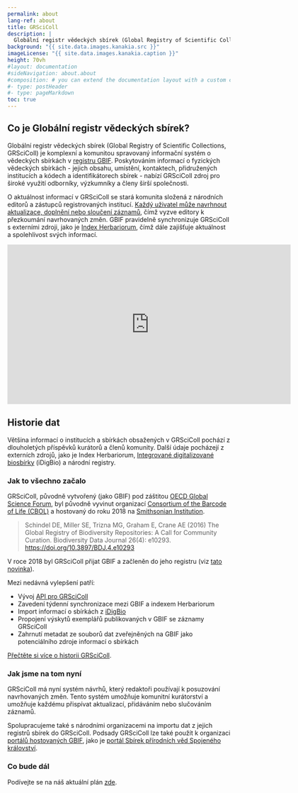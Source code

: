```yaml
---
permalink: about
lang-ref: about
title: GRSciColl
description: |
  Globální registr vědeckých sbírek (Global Registry of Scientific Collections, GRSciColl) je komplexní, komunitou spravovaný repozitář informací o vědeckých sbírkách, který rozšiřuje práci původně zahájenou Konsorciem čárového kódu života (Consortium of the Barcode of Life, CBOL).
background: "{{ site.data.images.kanakia.src }}"
imageLicense: "{{ site.data.images.kanakia.caption }}"
height: 70vh
#layout: documentation
#sideNavigation: about.about
#composition: # you can extend the documentation layout with a custom composition
#- type: postHeader
#- type: pageMarkdown
toc: true
---
```


## Co je Globální registr vědeckých sbírek?

Globální registr vědeckých sbírek (Global Registry of Scientific Collections, GRSciColl) je komplexní a komunitou spravovaný informační systém o vědeckých sbírkách v [registru GBIF](https://www.gbif.org/). Poskytováním informací o fyzických vědeckých sbírkách - jejich obsahu, umístění, kontaktech, přidružených institucích a kódech a identifikátorech sbírek - nabízí GRSciColl zdroj pro široké využití odborníky, výzkumníky a členy širší společnosti.

O aktuálnost informací v GRSciColl se stará komunita složená z národních editorů a zástupců registrovaných institucí. [Každý uživatel může navrhnout aktualizace, doplnění nebo sloučení záznamů](/how-to#suggest-a-change), čímž vyzve editory k přezkoumání navrhovaných změn. GBIF pravidelně synchronizuje GRSciColl s externími zdroji, jako je [Index Herbariorum](https://sweetgum.nybg.org/science/ih/), čímž dále zajišťuje aktuálnost a spolehlivost svých informací.

<iframe title="vimeo-player" src="https://player.vimeo.com/video/872824009?h=c3aaa082e3" width="640" height="360" frameborder="0"    allowfullscreen></iframe>

## Historie dat

Většina informací o institucích a sbírkách obsažených v GRSciColl pochází z dlouholetých příspěvků kurátorů a členů komunity. Další údaje pocházejí z externích zdrojů, jako je Index Herbariorum, [Integrované digitalizované biosbírky](https://www.idigbio.org/) (iDigBio) a národní registry.

### Jak to všechno začalo

GRSciColl, původně vytvořený (jako GBIF) pod záštitou [OECD Global Science Forum](http://www.oecd.org/sti/sci-tech/oecdglobalscienceforum.htm), byl původně vyvinut organizací [Consortium of the Barcode of Life (CBOL)](https://www.gbif.org/participant/287) a hostovaný do roku 2018 na [Smithsonian Institution](https://www.si.edu).

> Schindel DE, Miller SE, Trizna MG, Graham E, Crane AE (2016) The Global Registry of Biodiversity Repositories: A Call for Community Curation. Biodiversity Data Journal 26(4): e10293. https://doi.org/10.3897/BDJ.4.e10293

V roce 2018 byl GRSciColl přijat GBIF a začleněn do jeho registru (viz [tato novinka](https://www.gbif.org/news/5kyAslpqTVxYqZTwYn1cub/)).

Mezi nedávná vylepšení patří:
* Vývoj [API pro GRSciColl](/api)
* Zavedení týdenní synchronizace mezi GBIF a indexem Herbariorum
* Import informací o sbírkách z [iDigBio](https://www.idigbio.org)
* Propojení výskytů exemplářů publikovaných v GBIF se záznamy GRSciColl
* Zahrnutí metadat ze souborů dat zveřejněných na GBIF jako potenciálního zdroje informací o sbírkách

[Přečtěte si více o historii GRSciColl](https://data-blog.gbif.org/post/grscicoll-2021/).

### Jak jsme na tom nyní

GRSciColl má nyní systém návrhů, který redaktoři používají k posuzování navrhovaných změn. Tento systém umožňuje komunitní kurátorství a umožňuje každému přispívat aktualizací, přidáváním nebo slučováním záznamů.

Spolupracujeme také s národními organizacemi na importu dat z jejich registrů sbírek do GRSciColl. Podsady GRSciColl lze také použít k organizaci [portálů hostovaných GBIF](https://www.gbif.org/hosted-portals), jako je [portál Sbírek přírodních věd Spojeného království](https://data.dissco-uk.org).

### Co bude dál

Podívejte se na náš aktuální plán [zde](/road-map).
